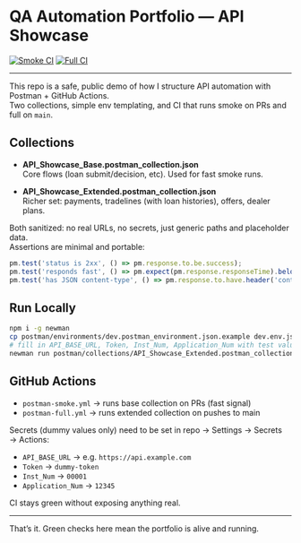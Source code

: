 # QA Automation Portfolio — API Showcase

[![Smoke CI](https://github.com/Mooncheez360/qa-portfolio/actions/workflows/postman-smoke.yml/badge.svg)](https://github.com/Mooncheez360/qa-portfolio/actions/workflows/postman-smoke.yml)
[![Full CI](https://github.com/Mooncheez360/qa-portfolio/actions/workflows/postman-full.yml/badge.svg)](https://github.com/Mooncheez360/qa-portfolio/actions/workflows/postman-full.yml)

---

This repo is a safe, public demo of how I structure API automation with Postman + GitHub Actions.  
Two collections, simple env templating, and CI that runs smoke on PRs and full on `main`.  

## Collections
- **API_Showcase_Base.postman_collection.json**  
  Core flows (loan submit/decision, etc). Used for fast smoke runs.  

- **API_Showcase_Extended.postman_collection.json**  
  Richer set: payments, tradelines (with loan histories), offers, dealer plans.  

Both sanitized: no real URLs, no secrets, just generic paths and placeholder data.  
Assertions are minimal and portable:

```js
pm.test('status is 2xx', () => pm.response.to.be.success);
pm.test('responds fast', () => pm.expect(pm.response.responseTime).below(5000));
pm.test('has JSON content-type', () => pm.response.to.have.header('content-type'));
```

## Run Locally 
```bash
npm i -g newman
cp postman/environments/dev.postman_environment.json.example dev.env.json
# fill in API_BASE_URL, Token, Inst_Num, Application_Num with test values
newman run postman/collections/API_Showcase_Extended.postman_collection.json -e dev.env.json
```

## GitHub Actions
- `postman-smoke.yml` → runs base collection on PRs (fast signal)  
- `postman-full.yml` → runs extended collection on pushes to main  

Secrets (dummy values only) need to be set in repo → Settings → Secrets → Actions:  
- `API_BASE_URL` → e.g. `https://api.example.com`  
- `Token` → `dummy-token`  
- `Inst_Num` → `00001`  
- `Application_Num` → `12345`  

CI stays green without exposing anything real.

---

That’s it. Green checks here mean the portfolio is alive and running.
